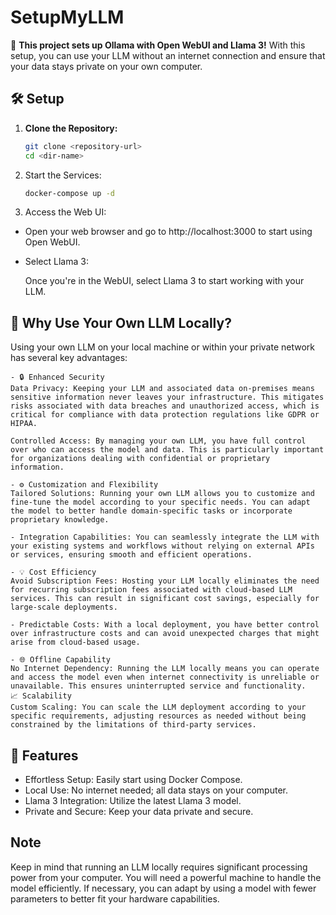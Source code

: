 # SetupMyLLM

🚀 **This project sets up Ollama with Open WebUI and Llama 3!** With this setup, you can use your LLM without an internet connection and ensure that your data stays private on your own computer.

## 🛠️ Setup

1. **Clone the Repository:**

   ```bash
   git clone <repository-url>
   cd <dir-name>
   ```

2. Start the Services:


    ```bash
    docker-compose up -d
    ```

3. Access the Web UI:

- Open your web browser and go to http://localhost:3000 to start using Open WebUI.

- Select Llama 3:

    Once you're in the WebUI, select Llama 3 to start working with your LLM.

## 🌟 Why Use Your Own LLM Locally?

Using your own LLM on your local machine or within your private network has several key advantages:

    - 🔒 Enhanced Security
    Data Privacy: Keeping your LLM and associated data on-premises means sensitive information never leaves your infrastructure. This mitigates risks associated with data breaches and unauthorized access, which is critical for compliance with data protection regulations like GDPR or HIPAA.

    Controlled Access: By managing your own LLM, you have full control over who can access the model and data. This is particularly important for organizations dealing with confidential or proprietary information.

    - ⚙️ Customization and Flexibility
    Tailored Solutions: Running your own LLM allows you to customize and fine-tune the model according to your specific needs. You can adapt the model to better handle domain-specific tasks or incorporate proprietary knowledge.

    - Integration Capabilities: You can seamlessly integrate the LLM with your existing systems and workflows without relying on external APIs or services, ensuring smooth and efficient operations.

    - 💡 Cost Efficiency
    Avoid Subscription Fees: Hosting your LLM locally eliminates the need for recurring subscription fees associated with cloud-based LLM services. This can result in significant cost savings, especially for large-scale deployments.

    - Predictable Costs: With a local deployment, you have better control over infrastructure costs and can avoid unexpected charges that might arise from cloud-based usage.

    - 🌐 Offline Capability
    No Internet Dependency: Running the LLM locally means you can operate and access the model even when internet connectivity is unreliable or unavailable. This ensures uninterrupted service and functionality.
    📈 Scalability
    Custom Scaling: You can scale the LLM deployment according to your specific requirements, adjusting resources as needed without being constrained by the limitations of third-party services.

## 🚀 Features

- Effortless Setup: Easily start using Docker Compose.
- Local Use: No internet needed; all data stays on your computer.
- Llama 3 Integration: Utilize the latest Llama 3 model.
- Private and Secure: Keep your data private and secure.

## Note

Keep in mind that running an LLM locally requires significant processing power from your computer. You will need a powerful machine to handle the model efficiently. If necessary, you can adapt by using a model with fewer parameters to better fit your hardware capabilities.
